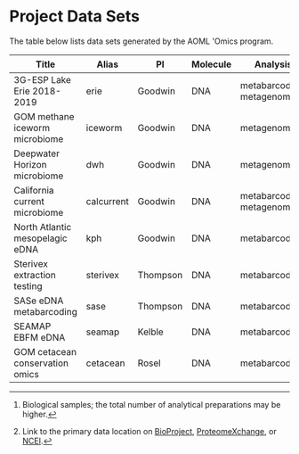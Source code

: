 # Project Data Sets

The table below lists data sets generated by the AOML 'Omics program.

Title                            | Alias      | PI       | Molecule | Analysis                    | Samples[^1] | URL[^2]
-------------------------------- | ---------- | -------- | -------- | --------------------------- | ----------- | -------
3G-ESP Lake Erie 2018-2019       | erie       | Goodwin  | DNA      | metabarcoding, metagenomics | 149         | [PRJNA702128](https://www.ncbi.nlm.nih.gov/bioproject/PRJNA702128)
GOM methane iceworm microbiome   | iceworm    | Goodwin  | DNA      | metagenomics                | n/a         | n/a
Deepwater Horizon microbiome     | dwh        | Goodwin  | DNA      | metagenomics                | n/a         | n/a
California current microbiome    | calcurrent | Goodwin  | DNA      | metabarcoding, metagenomics | n/a         | n/a
North Atlantic mesopelagic eDNA  | kph        | Goodwin  | DNA      | metabarcoding               | n/a         | n/a
Sterivex extraction testing      | sterivex   | Thompson | DNA      | metabarcoding               | 31          | n/a
SASe eDNA metabarcoding          | sase       | Thompson | DNA      | metabarcoding               | n/a         | n/a
SEAMAP EBFM eDNA                 | seamap     | Kelble   | DNA      | metabarcoding               | n/a         | n/a
GOM cetacean conservation omics  | cetacean   | Rosel    | DNA      | metabarcoding               | n/a         | n/a

<!-- ADD NEW PROJECTS BELOW AND MOVE TO UNCOMMENTED PART OF TABLE
n/a                              | n/a        | n/a      | n/a      | n/a                         | n/a         | n/a
n/a                              | n/a        | n/a      | n/a      | n/a                         | n/a         | n/a
-->

[^1]: Biological samples; the total number of analytical preparations may be higher.

[^2]: Link to the primary data location on [BioProject](https://www.ncbi.nlm.nih.gov/bioproject), [ProteomeXchange](http://www.proteomexchange.org/), or [NCEI](https://www.ncei.noaa.gov/).

